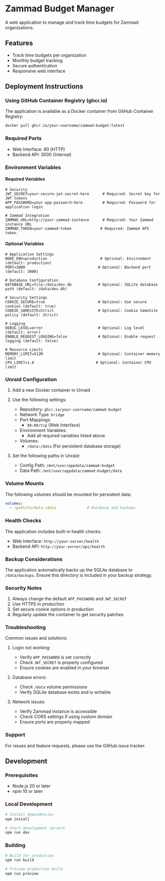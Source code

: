 # Zammad Budget Manager

A web application to manage and track time budgets for Zammad organizations.

## Features

- Track time budgets per organization
- Monthly budget tracking
- Secure authentication
- Responsive web interface

## Deployment Instructions

### Using GitHub Container Registry (ghcr.io)

The application is available as a Docker container from GitHub Container Registry:

```bash
docker pull ghcr.io/your-username/zammad-budget:latest
```

### Required Ports

- Web Interface: 80 (HTTP)
- Backend API: 3000 (Internal)

### Environment Variables

#### Required Variables

```env
# Security
JWT_SECRET=your-secure-jwt-secret-here      # Required: Secret key for JWT tokens
APP_PASSWORD=your-app-password-here         # Required: Password for application login

# Zammad Integration
ZAMMAD_URL=http://your-zammad-instance      # Required: Your Zammad instance URL
ZAMMAD_TOKEN=your-zammad-token             # Required: Zammad API token
```

#### Optional Variables

```env
# Application Settings
NODE_ENV=production                        # Optional: Environment (default: production)
PORT=3000                                 # Optional: Backend port (default: 3000)

# Database Configuration
DATABASE_URL=file:/data/dev.db            # Optional: SQLite database path (default: /data/dev.db)

# Security Settings
COOKIE_SECURE=true                        # Optional: Use secure cookies (default: true)
COOKIE_SAMESITE=Strict                    # Optional: Cookie SameSite policy (default: Strict)

# Logging
DEBUG_LEVEL=error                         # Optional: Log level (default: error)
ENABLE_REQUEST_LOGGING=false              # Optional: Enable request logging (default: false)

# Resource Limits
MEMORY_LIMIT=512M                         # Optional: Container memory limit
CPU_LIMIT=1.0                            # Optional: Container CPU limit
```

### Unraid Configuration

1. Add a new Docker container in Unraid
2. Use the following settings:

   - Repository: `ghcr.io/your-username/zammad-budget`
   - Network Type: `bridge`
   - Port Mappings:
     - `80:80/tcp` (Web Interface)
   - Environment Variables:
     - Add all required variables listed above
   - Volumes:
     - `/data:/data` (For persistent database storage)

3. Set the following paths in Unraid:
   - Config Path: `/mnt/user/appdata/zammad-budget`
   - Data Path: `/mnt/user/appdata/zammad-budget/data`

### Volume Mounts

The following volumes should be mounted for persistent data:

```yaml
volumes:
  - /path/to/data:/data              # Database and backups
```

### Health Checks

The application includes built-in health checks:

- Web Interface: `http://your-server/health`
- Backend API: `http://your-server/api/health`

### Backup Considerations

The application automatically backs up the SQLite database to `/data/backups`. Ensure this directory is included in your backup strategy.

### Security Notes

1. Always change the default `APP_PASSWORD` and `JWT_SECRET`
2. Use HTTPS in production
3. Set secure cookie options in production
4. Regularly update the container to get security patches

### Troubleshooting

Common issues and solutions:

1. Login not working:
   - Verify `APP_PASSWORD` is set correctly
   - Check `JWT_SECRET` is properly configured
   - Ensure cookies are enabled in your browser

2. Database errors:
   - Check `/data` volume permissions
   - Verify SQLite database exists and is writable

3. Network issues:
   - Verify Zammad instance is accessible
   - Check CORS settings if using custom domain
   - Ensure ports are properly mapped

### Support

For issues and feature requests, please use the GitHub issue tracker.

## Development

### Prerequisites

- Node.js 20 or later
- npm 10 or later

### Local Development

```bash
# Install dependencies
npm install

# Start development servers
npm run dev
```

### Building

```bash
# Build for production
npm run build

# Preview production build
npm run preview